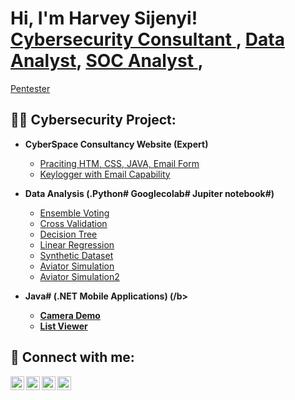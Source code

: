 <h1>Hi, I'm Harvey Sijenyi! <br/> <a href="https://github.com/Harvey-Sijenyi/"> Cybersecurity Consultant </a>, <a href="https://github.com/Harvey-Sijenyi/Data-Analysis">Data Analyst</a>, <a href="https://github.com/Harvey-Sijenyi/"> SOC Analyst </a>, </h1> <a href="https://github.com/Harvey-Sijenyi/"> Pentester </a></h1>

<h2>👨‍💻 Cybersecurity Project:</h2>

- <b>CyberSpace Consultancy Website (Expert) </b>
  - [Praciting HTM, CSS, JAVA, Email Form](https://github.com/Harvey-Sijenyi/https---github.com-Harvey-Sijenyi-CyberSpace-Consultancy)
  - [Keylogger with Email Capability](https://github.com/Harvey-Sijenyi/keylogger-project) 
    
- <b> Data Analysis (.Python# Googlecolab# Jupiter notebook#) </b>
  - [Ensemble Voting ](https://github.com/Harvey-Sijenyi/Data-Analysis/blob/master/Ansemble_voting.ipynb)
  - [Cross Validation ](https://github.com/Harvey-Sijenyi/Data-Analysis/blob/master/Cross_validation.ipynb)
  - [Decision Tree ](https://github.com/Harvey-Sijenyi/Data-Analysis/blob/master/DecisionTree.ipynb)
  - [Linear Regression ](https://github.com/Harvey-Sijenyi/Data-Analysis/blob/master/LinearRegression.ipynb)
  - [Synthetic Dataset ](https://github.com/Harvey-Sijenyi/Data-Analysis/blob/master/synthetic_dataset.ipynb)
  - [Aviator Simulation ](https://github.com/Harvey-Sijenyi/Aviatorgame)
  - [Aviator Simulation2 ]( https://github.com/Harvey-Sijenyi/Data-Analysis/blob/master/aviatorgame.ipynb)
 - <b>Java# (.NET Mobile Applications) (/b>
    - [Camera Demo](https://github.com/Harvey-Sijenyi/Camera)
    - [List Viewer](https://github.com/Harvey-Sijenyi/ListView-Project)
  
<h2> 🤳 Connect with me:</h2>

[<img align="left" alt="JoshMadakor | YouTube" width="22px" src="https://cdn.jsdelivr.net/npm/simple-icons@v3/icons/youtube.svg" />][youtube]
[<img align="left" alt="JoshMadakor | Twitter" width="22px" src="https://cdn.jsdelivr.net/npm/simple-icons@v3/icons/twitter.svg" />][twitter]
[<img align="left" alt="JoshMadakor | LinkedIn" width="22px" src="https://cdn.jsdelivr.net/npm/simple-icons@v3/icons/linkedin.svg" />][linkedin]
[<img align="left" alt="JoshMadakor | Instagram" width="22px" src="https://cdn.jsdelivr.net/npm/simple-icons@v3/icons/instagram.svg" />][instagram]

[twitter]: https://twitter.com/joshmadakor
[youtube]: https://www.youtube.com/c/joshmadakor
[instagram]: https://www.instagram.com/joshmadakor/
[linkedin]: https://linkedin.com/in/joshmadakor

<!--
**joshmadakor1/joshmadakor1** is a ✨ _special_ ✨ repository because its `README.md` (this file) appears on your GitHub profile.

Here are some ideas to get you started:

- 🔭 I’m currently working on ...
- 🌱 I’m currently learning ...
- 👯 I’m looking to collaborate on ...
- 🤔 I’m looking for help with ...
- 💬 Ask me about ...
- 📫 How to reach me: ...
- 😄 Pronouns: ...
- ⚡ Fun fact: ...
-->
